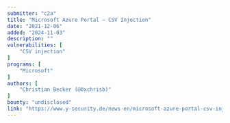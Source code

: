 ```yaml
---
submitter: "c2a"
title: "Microsoft Azure Portal – CSV Injection"
date: "2021-12-06"
added: "2024-11-03"
description: ""
vulnerabilities: [
    "CSV injection"
]
programs: [
    "Microsoft"
]
authors: [
    "Christian Becker (@0xchrisb)"
]
bounty: "undisclosed"
link: "https://www.y-security.de/news-en/microsoft-azure-portal-csv-injection/index.html"
---
```




